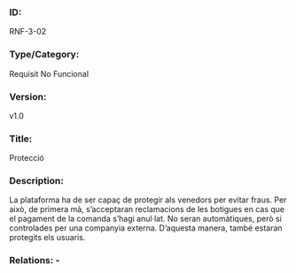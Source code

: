 ### ID:
RNF-3-02
### Type/Category:
Requisit No Funcional
### Version:
v1.0
### Title:
Protecció
### Description:
La plataforma ha de ser capaç de protegir als venedors per evitar fraus. Per això, de primera mà, s’acceptaran reclamacions de les botigues en cas que el pagament de la comanda s’hagi anul·lat. No seran automàtiques, però si controlades per una companyia externa. D’aquesta manera, també estaran protegits els usuaris.
### Relations: -
